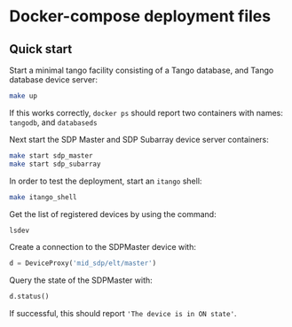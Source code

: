 # Docker-compose deployment files

## Quick start

Start a minimal tango facility consisting of a Tango database, and Tango
database device server:

```bash
make up
```

If this works correctly, `docker ps` should report two containers with names:
`tangodb`, and `databaseds`


Next start the SDP Master and SDP Subarray device server containers:

```bash
make start sdp_master
make start sdp_subarray
```

In order to test the deployment, start an `itango` shell:

```bash
make itango_shell
```

Get the list of registered devices by using the command:

```bash
lsdev
``` 

Create a connection to the SDPMaster device with:

```python
d = DeviceProxy('mid_sdp/elt/master')
```

Query the state of the SDPMaster with:

```python
d.status()
```

If successful, this should report `'The device is in ON state'`.


